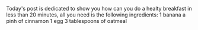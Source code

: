 Today's post is dedicated to show you how can you do a healty breakfast in less than 20 minutes, all you need is the following ingredients:
1 banana
a pinh of cinnamon
1 egg
3 tablespoons of oatmeal
